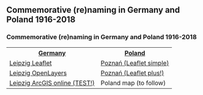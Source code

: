 <h2>Commemorative (re)naming in Germany and Poland 1916-2018</h2>
<h3>Commemorative (re)naming in Germany and Poland 1916-2018</h3>

<table style="width:100%">
  <tr>
    <th><a href="https://www.uni-due.de/anglistik/sociolinguistics_lab/mill_project.php">Germany</a></th>
    <th><a href="http://mill.wa.amu.edu.pl">Poland</a></th>
  </tr>
  <tr>
    <td><a href="https://mill-maps.github.io/Leipzig_Leaflet">Leipzig Leaflet</a></td>
    <td><a href="https://mill-maps.github.io/Poznan_no_zeros_Leaflet">Poznań (Leaflet simple)</a></td>
  </tr>
  <tr>
    <td><a href="https://mill-maps.github.io/Leipzig_OpenLayers">Leipzig OpenLayers</a></td>
    <td><a href="https://mill-maps.github.io/Poznan_no_zeros_Leaflet+">Poznań (Leaflet plus!)</td>
  </tr>
  <tr>
    <td><a href="https://arcg.is/0j8aXC">Leipzig ArcGIS online (TEST!)</a></td>
    <td> Poland map (to follow)</td>
  </tr>
</table>
